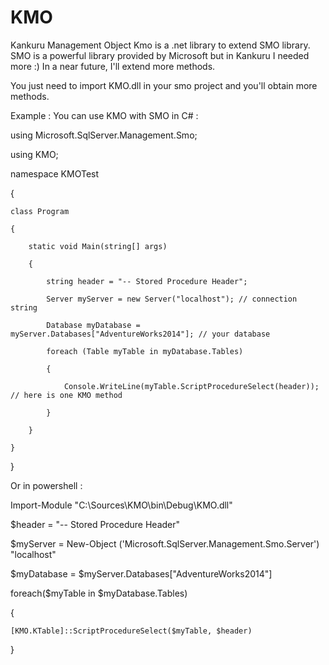 # KMO
Kankuru Management Object
Kmo is a .net library to extend SMO library. 
SMO is a powerful library provided by Microsoft but in Kankuru I needed more :)
In a near future, I'll extend more methods.

You just need to import KMO.dll in your smo project and you'll obtain more methods.

Example :
You can use KMO with SMO in C# :

using Microsoft.SqlServer.Management.Smo;

using KMO;

namespace KMOTest

{

    class Program
    
    {
    
        static void Main(string[] args)
        
        {
        
            string header = "-- Stored Procedure Header";
            
            Server myServer = new Server("localhost"); // connection string
            
            Database myDatabase = myServer.Databases["AdventureWorks2014"]; // your database
            
            foreach (Table myTable in myDatabase.Tables)
            
            {
            
                Console.WriteLine(myTable.ScriptProcedureSelect(header)); // here is one KMO method
                
            }
            
        }
        
    }
    
}


Or in powershell :

[System.Reflection.Assembly]::LoadWithPartialName('Microsoft.SqlServer.SMO')

Import-Module "C:\Sources\KMO\bin\Debug\KMO.dll"

$header = "-- Stored Procedure Header"

$myServer = New-Object ('Microsoft.SqlServer.Management.Smo.Server') "localhost"

$myDatabase = $myServer.Databases["AdventureWorks2014"]

foreach($myTable in $myDatabase.Tables)

{
 
    [KMO.KTable]::ScriptProcedureSelect($myTable, $header)

}
